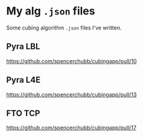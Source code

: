 # My alg `.json` files

Some cubing algorithm `.json` files I've written.

## Pyra LBL
<a href="https://github.com/spencerchubb/cubingapp/pull/10">https://github.com/spencerchubb/cubingapp/pull/10</a>
<br>

## Pyra L4E
<a href="https://github.com/spencerchubb/cubingapp/pull/13">https://github.com/spencerchubb/cubingapp/pull/13</a>
<br>
## FTO TCP
<a href="https://github.com/spencerchubb/cubingapp/pull/17">https://github.com/spencerchubb/cubingapp/pull/17</a>
